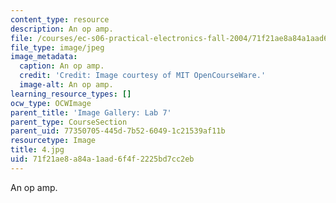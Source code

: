 ```yaml
---
content_type: resource
description: An op amp.
file: /courses/ec-s06-practical-electronics-fall-2004/71f21ae8a84a1aad6f4f2225bd7cc2eb_4.jpg
file_type: image/jpeg
image_metadata:
  caption: An op amp.
  credit: 'Credit: Image courtesy of MIT OpenCourseWare.'
  image-alt: An op amp.
learning_resource_types: []
ocw_type: OCWImage
parent_title: 'Image Gallery: Lab 7'
parent_type: CourseSection
parent_uid: 77350705-445d-7b52-6049-1c21539af11b
resourcetype: Image
title: 4.jpg
uid: 71f21ae8-a84a-1aad-6f4f-2225bd7cc2eb
---
```

An op amp.

